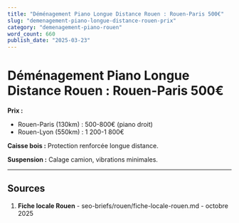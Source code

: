 ```yaml
---
title: "Déménagement Piano Longue Distance Rouen : Rouen-Paris 500€"
slug: "demenagement-piano-longue-distance-rouen-prix"
category: "demenagement-piano-rouen"
word_count: 660
publish_date: "2025-03-23"
---
```


# Déménagement Piano Longue Distance Rouen : Rouen-Paris 500€

**Prix :**
- Rouen-Paris (130km) : 500-800€ (piano droit)
- Rouen-Lyon (550km) : 1 200-1 800€

**Caisse bois :** Protection renforcée longue distance.

**Suspension :** Calage camion, vibrations minimales.

---

## Sources

1. **Fiche locale Rouen** - seo-briefs/rouen/fiche-locale-rouen.md - octobre 2025

